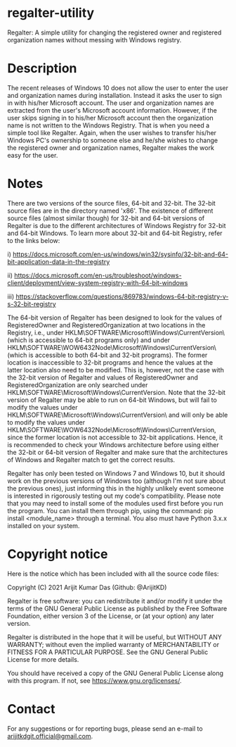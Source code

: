 # regalter-utility

Regalter: A simple utility for changing the registered owner and registered organization names without messing with Windows registry.

# Description
The recent releases of Windows 10 does not allow the user to enter the user and organization names during installation. Instead it
asks the user to sign in with his/her Microsoft account. The user and organization names are extracted from the user's Microsoft
account information. However, if the user skips signing in to his/her Microsoft account then the organization name is not written
to the Windows Registry. That is when you need a simple tool like Regalter. Again, when the user wishes to transfer his/her Windows
PC's ownership to someone else and he/she wishes to change the registered owner and organization names, Regalter makes the work easy
for the user.

# Notes
There are two versions of the source files, 64-bit and 32-bit. The 32-bit source files are in the directory named 'x86'. The
existence of different source files (almost similar though) for 32-bit and 64-bit versions of Regalter is due to the different architectures
of Windows Registry for 32-bit and 64-bit Windows. To learn more about 32-bit and 64-bit Registry, refer to the links below:

i)   https://docs.microsoft.com/en-us/windows/win32/sysinfo/32-bit-and-64-bit-application-data-in-the-registry

ii)  https://docs.microsoft.com/en-us/troubleshoot/windows-client/deployment/view-system-registry-with-64-bit-windows

iii) https://stackoverflow.com/questions/869783/windows-64-bit-registry-v-s-32-bit-registry

The 64-bit version of Regalter has been designed to look for the values of RegisteredOwner and RegisteredOrganization at two locations
in the Registry, i.e., under HKLM\SOFTWARE\Microsoft\Windows\CurrentVersion\ (which is accessible to 64-bit programs only) and under
HKLM\SOFTWARE\WOW6432Node\Microsoft\Windows\CurrentVersion\ (which is accessible to both 64-bit and 32-bit programs). The former
location is inaccessible to 32-bit programs and hence the values at the latter location also need to be modified. This is, however,
not the case with the 32-bit version of Regalter and values of RegisteredOwner and RegisteredOrganization are only searched under
HKLM\SOFTWARE\Microsoft\Windows\CurrentVersion\. Note that the 32-bit version of Regalter may be able to run on 64-bit Windows, but
will fail to modify the values under HKLM\SOFTWARE\Microsoft\Windows\CurrentVersion\ and will only be able to modify the values under
HKLM\SOFTWARE\WOW6432Node\Microsoft\Windows\CurrentVersion\, since the former location is not accessible to 32-bit applications. Hence,
it is recommended to check your Windows architecture before using either the 32-bit or 64-bit version of Regalter and make sure that
the architectures of Windows and Regalter match to get the correct results.

Regalter has only been tested on Windows 7 and Windows 10, but it should work on the previous versions of Windows too (although I'm
not sure about the previous ones), just informing this in the highly unlikely event someone is interested in rigorously testing
out my code's compatibility. Please note that you may need to install some of the modules used first before you run the program. You
can install them through pip, using the command: pip install <module_name> through a terminal. You also must have Python 3.x.x
installed on your system.

# Copyright notice
Here is the notice which has been included with all the source code files:

Copyright (C) 2021 Arijit Kumar Das (Github: @ArijitKD)

Regalter is free software: you can redistribute it and/or modify
it under the terms of the GNU General Public License as published by
the Free Software Foundation, either version 3 of the License, or
(at your option) any later version.

Regalter is distributed in the hope that it will be useful,
but WITHOUT ANY WARRANTY; without even the implied warranty of
MERCHANTABILITY or FITNESS FOR A PARTICULAR PURPOSE.  See the
GNU General Public License for more details.

You should have received a copy of the GNU General Public License
along with this program.  If not, see <https://www.gnu.org/licenses/>.

# Contact
For any suggestions or for reporting bugs, please send an e-mail to arijitkdgit.official@gmail.com.
